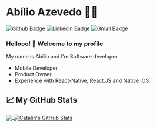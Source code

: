 # Abílio Azevedo :man_technologist:

[![Github Badge](https://img.shields.io/badge/-Github-000?style=flat-square&logo=Github&logoColor=white&link=https://github.com/kibolho)](https://github.com/kibolho)
[![Linkedin Badge](https://img.shields.io/badge/-LinkedIn-blue?style=flat-square&logo=Linkedin&logoColor=white&link=https://www.linkedin.com/in/abilioazevedo/)](https://www.linkedin.com/in/abilioazevedo/)
[![Gmail Badge](https://img.shields.io/badge/-Gmail-c14438?style=flat-square&logo=Gmail&logoColor=white&link=mailto:abilio10@gmail.com)](mailto:abilio10@gmail.com)

### Hellooo! 👋 Welcome to my profile

My name is Abílio and I'm Software developer.

 - Mobile Developer
 - Product Owner
 - Experience with React-Native, React.JS and Native IOS.
 
## &#x1f4c8; My GitHub Stats

<a href="https://github.com/kibolho/kibolho">
  <img align="center" src="https://github-readme-stats.vercel.app/api/top-langs/?username=kibolho&title_color=ffffff&text_color=c9cacc&icon_color=2bbc8a&bg_color=1d1f21" />
</a>

<a href="https://github.com/kibolho/kibolho">
  <img align="center" src="https://github-readme-stats.vercel.app/api?username=kibolho&show_icons=true&line_height=27&count_private=true&title_color=ffffff&text_color=c9cacc&icon_color=2bbc8a&bg_color=1d1f21" alt="Catalin's GitHub Stats" />
</a>
